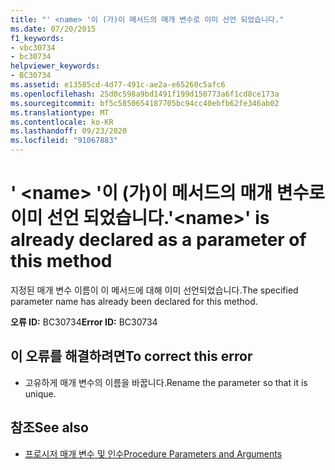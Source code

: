 ```yaml
---
title: "' <name> '이 (가)이 메서드의 매개 변수로 이미 선언 되었습니다."
ms.date: 07/20/2015
f1_keywords:
- vbc30734
- bc30734
helpviewer_keywords:
- BC30734
ms.assetid: e13585cd-4d77-491c-ae2a-e65260c5afc6
ms.openlocfilehash: 25d0c598a9bd1491f199d150773a6f1cd8ce173a
ms.sourcegitcommit: bf5c5850654187705bc94cc40ebfb62fe346ab02
ms.translationtype: MT
ms.contentlocale: ko-KR
ms.lasthandoff: 09/23/2020
ms.locfileid: "91067883"
---
```

# <a name="name-is-already-declared-as-a-parameter-of-this-method"></a><span data-ttu-id="df2c5-102">' \<name> '이 (가)이 메서드의 매개 변수로 이미 선언 되었습니다.</span><span class="sxs-lookup"><span data-stu-id="df2c5-102">'\<name>' is already declared as a parameter of this method</span></span>

<span data-ttu-id="df2c5-103">지정된 매개 변수 이름이 이 메서드에 대해 이미 선언되었습니다.</span><span class="sxs-lookup"><span data-stu-id="df2c5-103">The specified parameter name has already been declared for this method.</span></span>  
  
 <span data-ttu-id="df2c5-104">**오류 ID:** BC30734</span><span class="sxs-lookup"><span data-stu-id="df2c5-104">**Error ID:** BC30734</span></span>  
  
## <a name="to-correct-this-error"></a><span data-ttu-id="df2c5-105">이 오류를 해결하려면</span><span class="sxs-lookup"><span data-stu-id="df2c5-105">To correct this error</span></span>  
  
- <span data-ttu-id="df2c5-106">고유하게 매개 변수의 이름을 바꿉니다.</span><span class="sxs-lookup"><span data-stu-id="df2c5-106">Rename the parameter so that it is unique.</span></span>  
  
## <a name="see-also"></a><span data-ttu-id="df2c5-107">참조</span><span class="sxs-lookup"><span data-stu-id="df2c5-107">See also</span></span>

- [<span data-ttu-id="df2c5-108">프로시저 매개 변수 및 인수</span><span class="sxs-lookup"><span data-stu-id="df2c5-108">Procedure Parameters and Arguments</span></span>](../programming-guide/language-features/procedures/procedure-parameters-and-arguments.md)
